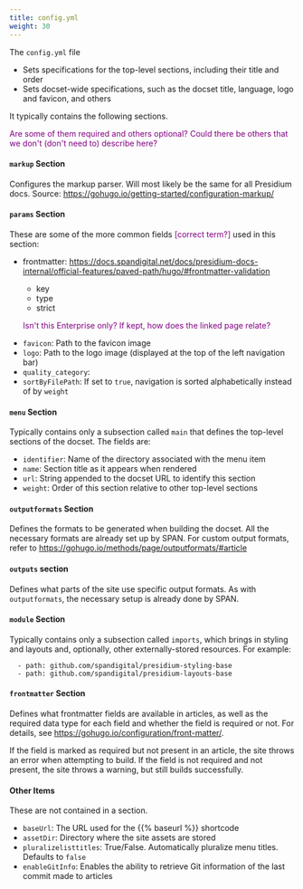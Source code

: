 ```yaml
---
title: config.yml
weight: 30
---
```

The `config.yml` file
* Sets specifications for the top-level sections, including their title and order
* Sets docset-wide specifications, such as the docset title, language, logo and favicon, and others

It typically contains the following sections.

<span style="color:purple">Are some of them required and others optional? Could there be others that we don't (don't need to) describe here?</span>

#### `markup` Section
Configures the markup parser. Will most likely be the same for all Presidium docs.
Source: https://gohugo.io/getting-started/configuration-markup/

#### `params` Section
These are some of the more common fields  <span style="color:purple">[correct term?]</span> used in this section:
* frontmatter: https://docs.spandigital.net/docs/presidium-docs-internal/official-features/paved-path/hugo/#frontmatter-validation
  * key
  * type
  * strict

  <span style="color:purple">Isn't this Enterprise only? If kept, how does the linked page relate?</span>
<!--* enterprise_key: Key that is used in the URL in Enterprise instances; for example, `docs.spandigital.net/docs/{key}/overview` ENTERPRISE ONLY-->
* `favicon`: Path to the favicon image
* `logo`: Path to the logo image (displayed at the top of the left navigation bar)
* `quality_category`: 
* `sortByFilePath`: If set to `true`, navigation is sorted alphabetically instead of by `weight`

#### `menu` Section
Typically contains only a subsection called `main` that defines the top-level sections of the docset.
The fields are:
* `identifier`: Name of the directory associated with the menu item
* `name`: Section title as it appears when rendered
* `url`: String appended to the docset URL to identify this section
* `weight`: Order of this section relative to other top-level sections

#### `outputformats` Section
Defines the formats to be generated when building the docset. All the necessary formats are already set up by SPAN. For custom output formats, refer to https://gohugo.io/methods/page/outputformats/#article

#### `outputs` section
Defines what parts of the site use specific output formats. As with `outputformats`, the necessary setup is already done by SPAN.

#### `module` Section
Typically contains only a subsection called `imports`, which brings in styling and layouts and, optionally, other externally-stored resources. For example: 
```  imports:
  - path: github.com/spandigital/presidium-styling-base
  - path: github.com/spandigital/presidium-layouts-base
```

#### `frontmatter` Section
Defines what frontmatter fields are available in articles, as well as the required data type for each field and whether the field is required or not. For details, see https://gohugo.io/configuration/front-matter/.

If the field is marked as required but not present in an article, the site throws an error when attempting to build. If the field is not required and not present, the site throws a warning, but still builds successfully.

#### Other Items
These are not contained in a section.

* `baseUrl`: The URL used for the \{\{% baseurl %}} shortcode
* `assetDir`: Directory where the site assets are stored
* `pluralizelisttitles`: True/False. Automatically pluralize menu titles. Defaults to `false`
* `enableGitInfo`: Enables the ability to retrieve Git information of the last commit made to articles


